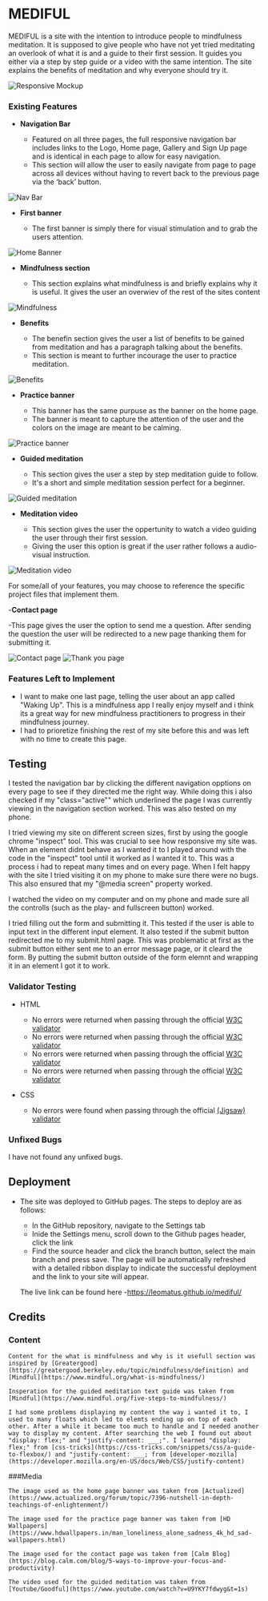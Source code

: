 # MEDIFUL

MEDIFUL is a site with the intention to introduce people to mindfulness meditation. It is supposed to give people who have not yet tried meditating an overlook of what it is 
and a guide to their first session. It guides you either via a step by step guide or a video with the same intention. The site explains the benefits of meditation and why 
everyone should try it.

![Responsive Mockup](docs/site-showcase.jpg)

### Existing Features

- __Navigation Bar__

  - Featured on all three pages, the full responsive navigation bar includes links to the Logo, Home page, Gallery and Sign Up page and is identical in each page to allow for easy navigation.
  - This section will allow the user to easily navigate from page to page across all devices without having to revert back to the previous page via the ‘back’ button. 

![Nav Bar](docs/navigation-bar.jpg)

- __First banner__

  - The first banner is simply there for visual stimulation and to grab the users attention.

![Home Banner](docs/first-banner.jpg)

- __Mindfulness section__

  -  This section explains what mindfulness is and briefly explains why it is useful.  It gives the user an overwiev of the rest of the sites content
   

![Mindfulness](docs/What-is-mindfulness.jpg)

- __Benefits__

  - The benefin section gives the user a list of benefits to be gained from meditation and has a paragraph talking about the benefits.
  - This section is meant to further incourage the user to practice meditation.

![Benefits](docs/benefits.jpg)

- __Practice banner__ 

  - This banner has the same purpuse as the banner on the home page. 
  - The banner is meant to capture the attention of the user and the colors on the image are meant to be calming.

![Practice banner](docs/practice-banner.jpg)

- __Guided meditation__

  - This section gives the user a step by step meditation guide to follow. 
  - It's a short and simple meditation session perfect for a beginner.

![Guided meditation](docs/guided-meditation.jpg)

- __Meditation video__

  - This section gives the user the oppertunity to watch a video guiding the user through their first session.
  - Giving the user this option is great if the user rather follows a audio-visual instruction. 

![Meditation video](docs/practice-video.jpg)

For some/all of your features, you may choose to reference the specific project files that implement them.

-__Contact page__

-This page gives the user the option to send me a question. After sending the question the user will be redirected to a new page thanking them for submitting it.

![Contact page](docs/contact-form.jpg)
![Thank you page](docs/thank-you-page.jpg)

### Features Left to Implement

- I want to make one last page, telling the user about an app called "Waking Up". This is a mindfulness app I really enjoy myself and i think its a great way for new mindfulness practitioners to progress in their mindfulness journey.
- I had to prioretize finishing the rest of my site before this and was left with no time to create this page.

## Testing 

I tested the navigation bar by clicking the different navigation opptions on every page to see if they directed me the right way. While doing this i also checked if my
"class="active"" which underlined the page I was currently viewing in the navigation section worked. This was also tested on my phone.

I tried viewing my site on different screen sizes, first by using the google chrome "inspect" tool. This was crucial to see how responsive my site was. 
When an element didnt behave as I wanted it to I played around with the code in the "inspect" tool until it worked as I wanted it to. This was a process i had to repeat many
times and on every page. When I felt happy with the site I tried visiting it on my phone to make sure there were no bugs. This also ensured that my "@media screen" property
worked.

I watched the video on my computer and on my phone and made sure all the controlls (such as the play- and fullscreen button) worked.

I tried filling out the form and submitting it. This tested if the user is able to input text in the different input element. It also tested if the submit button redirected me
to my submit.html page. This was problematic at first as the submit button either sent me to an error message page, or it cleard the form. By putting the submit button
outside of the form elemnt and wrapping it in an <a> element I got it to work.

### Validator Testing 

- HTML
  - No errors were returned when passing through the official [W3C validator](https://validator.w3.org/nu/?doc=https%3A%2F%2Fleomatus.github.io%2Fmediful%2F)
  - No errors were returned when passing through the official [W3C validator](https://validator.w3.org/nu/?doc=https%3A%2F%2Fleomatus.github.io%2Fmediful%2Fcontact)
  - No errors were returned when passing through the official [W3C validator](https://validator.w3.org/nu/?doc=https%3A%2F%2Fleomatus.github.io%2Fmediful%2Fpractice)
  - No errors were returned when passing through the official [W3C validator](https://validator.w3.org/nu/?doc=https%3A%2F%2Fleomatus.github.io%2Fmediful%2Fsubmit)

- CSS
  - No errors were found when passing through the official [(Jigsaw) validator](https://jigsaw.w3.org/css-validator/validator?uri=https%3A%2F%2Fleomatus.github.io%2Fmediful%2F&profile=css3svg&usermedium=all&warning=1&vextwarning=&lang=en)

### Unfixed Bugs

I have not found any unfixed bugs.

## Deployment

- The site was deployed to GitHub pages. The steps to deploy are as follows: 
  - In the GitHub repository, navigate to the Settings tab 
  - Inide the Settings menu, scroll down to the Github pages header, click the link
  - Find the source header and click the branch button, select the main branch and press save. The page will be automatically refreshed with a detailed ribbon display to indicate the successful deployment and the link to your site will appear. 

  The live link can be found here -https://leomatus.github.io/mediful/

## Credits

### Content

    Content for the what is mindfulness and why is it usefull section was inspired by [Greatergood](https://greatergood.berkeley.edu/topic/mindfulness/definition) and [Mindful](https://www.mindful.org/what-is-mindfulness/)

    Insperation for the guided meditation text guide was taken from [Mindful](https://www.mindful.org/five-steps-to-mindfulness/)

    I had some problems displaying my content the way i wanted it to, I used to many floats which led to elemts ending up on top of each other. After a while it became too much to handle and I needed another way to display my content. After searching the web I found out about 
    "display: flex;" and "justify-content: ___;". I learned "display: flex;" from [css-tricks](https://css-tricks.com/snippets/css/a-guide-to-flexbox/) and "justify-content: ___; from [developer-mozilla](https://developer.mozilla.org/en-US/docs/Web/CSS/justify-content)


###Media

    The image used as the home page banner was taken from [Actualized](https://www.actualized.org/forum/topic/7396-nutshell-in-depth-teachings-of-enlightenment/) 

    The image used for the practice page banner was taken from [HD Wallpapers](https://www.hdwallpapers.in/man_loneliness_alone_sadness_4k_hd_sad-wallpapers.html)

    The image used for the contact page was taken from [Calm Blog](https://blog.calm.com/blog/5-ways-to-improve-your-focus-and-productivity)

    The video used for the guided meditation was taken from [Youtube/Goodful](https://www.youtube.com/watch?v=U9YKY7fdwyg&t=1s)
